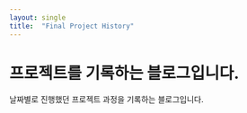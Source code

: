```yaml
---
layout: single
title:  "Final Project History"
---
```


# 프로젝트를 기록하는 블로그입니다.

날짜별로 진행했던 프로젝트 과정을 기록하는 블로그입니다.

